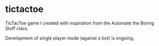 # tictactoe

TicTacToe game I created with inspiration from the Automate the Boring Stuff class.

Development of single player mode (against a bot) is ongoing.
